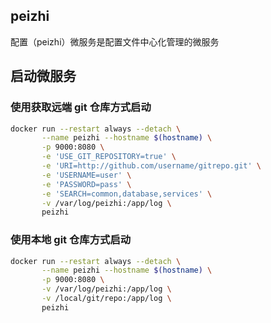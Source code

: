 ## peizhi
配置（peizhi）微服务是配置文件中心化管理的微服务

## 启动微服务

### 使用获取远端 git 仓库方式启动
```sh
docker run --restart always --detach \
       --name peizhi --hostname $(hostname) \
       -p 9000:8080 \
       -e 'USE_GIT_REPOSITORY=true' \
       -e 'URI=http://github.com/username/gitrepo.git' \
       -e 'USERNAME=user' \
       -e 'PASSWORD=pass' \
       -e 'SEARCH=common,database,services' \
       -v /var/log/peizhi:/app/log \
       peizhi
```

### 使用本地 git 仓库方式启动
```sh
docker run --restart always --detach \
       --name peizhi --hostname $(hostname) \
       -p 9000:8080 \
       -v /var/log/peizhi:/app/log \
       -v /local/git/repo:/app/log \
       peizhi
```
